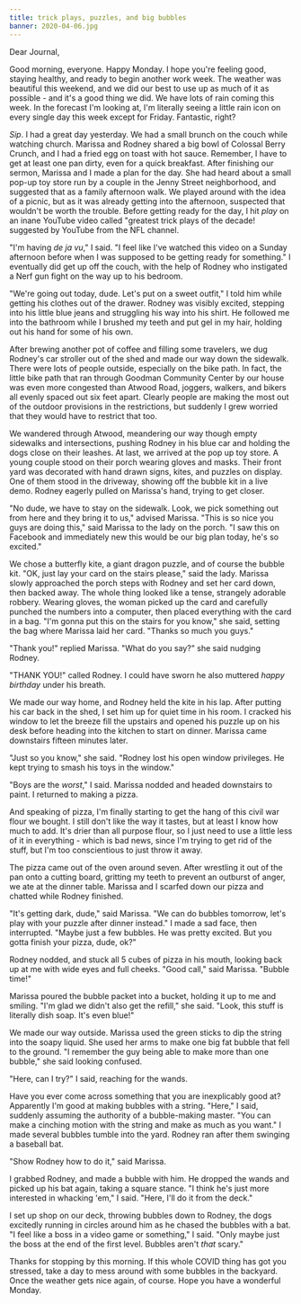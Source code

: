 ```yaml
---
title: trick plays, puzzles, and big bubbles
banner: 2020-04-06.jpg
---
```


Dear Journal,

Good morning, everyone.  Happy Monday.  I hope you're feeling good,
staying healthy, and ready to begin another work week.  The weather
was beautiful this weekend, and we did our best to use up as much of
it as possible - and it's a good thing we did.  We have lots of rain
coming this week.  In the forecast I'm looking at, I'm literally
seeing a little rain icon on every single day this week except for
Friday.  Fantastic, right?

_Sip_.  I had a great day yesterday.  We had a small brunch on the
couch while watching church.  Marissa and Rodney shared a big bowl of
Colossal Berry Crunch, and I had a fried egg on toast with hot sauce.
Remember, I have to get at least one pan dirty, even for a quick
breakfast.  After finishing our sermon, Marissa and I made a plan for
the day.  She had heard about a small pop-up toy store run by a couple
in the Jenny Street neighborhood, and suggested that as a family
afternoon walk.  We played around with the idea of a picnic, but as it
was already getting into the afternoon, suspected that wouldn't be
worth the trouble.  Before getting ready for the day, I hit _play_ on
an inane YouTube video called "greatest trick plays of the decade!
suggested by YouTube from the NFL channel.

"I'm having _de ja vu_," I said.  "I feel like I've watched this video
on a Sunday afternoon before when I was supposed to be getting ready
for something."  I eventually did get up off the couch, with the help
of Rodney who instigated a Nerf gun fight on the way up to his
bedroom.

"We're going out today, dude.  Let's put on a sweet outfit,"  I told
him while getting his clothes out of the drawer.  Rodney was visibly
excited, stepping into his little blue jeans and struggling his way
into his shirt.  He followed me into the bathroom while I brushed my
teeth and put gel in my hair, holding out his hand for some of his
own.

After brewing another pot of coffee and filling some travelers, we dug
Rodney's car stroller out of the shed and made our way down the
sidewalk.  There were lots of people outside, especially on the bike
path.  In fact, the little bike path that ran through Goodman
Community Center by our house was even more congested than Atwood
Road, joggers, walkers, and bikers all evenly spaced out six feet
apart.  Clearly people are making the most out of the outdoor
provisions in the restrictions, but suddenly I grew worried that they
would have to restrict that too.

We wandered through Atwood, meandering our way though empty sidewalks
and intersections, pushing Rodney in his blue car and holding the dogs
close on their leashes.  At last, we arrived at the pop up toy store.
A young couple stood on their porch wearing gloves and masks.  Their
front yard was decorated with hand drawn signs, kites, and puzzles on
display.  One of them stood in the driveway, showing off the bubble
kit in a live demo.  Rodney eagerly pulled on Marissa's hand, trying
to get closer.

"No dude, we have to stay on the sidewalk.  Look, we pick something
out from here and they bring it to us," advised Marissa.  "This is so
nice you guys are doing this," said Marissa to the lady on the porch.
"I saw this on Facebook and immediately new this would be our big plan
today, he's so excited."

We chose a butterfly kite, a giant dragon puzzle, and of course the
bubble kit.  "OK, just lay your card on the stairs please," said the
lady.  Marissa slowly approached the porch steps with Rodney and set
her card down, then backed away.  The whole thing looked like a tense,
strangely adorable robbery.  Wearing gloves, the woman picked up the
card and carefully punched the numbers into a computer, then placed
everything with the card in a bag.  "I'm gonna put this on the stairs
for you know," she said, setting the bag where Marissa laid her card.
"Thanks so much you guys."

"Thank you!" replied Marissa.  "What do you say?" she said nudging
Rodney.

"THANK YOU!" called Rodney.  I could have sworn he also muttered
_happy birthday_ under his breath.

We made our way home, and Rodney held the kite in his lap.  After
putting his car back in the shed, I set him up for quiet time in his
room.  I cracked his window to let the breeze fill the upstairs and
opened his puzzle up on his desk before heading into the kitchen to
start on dinner.  Marissa came downstairs fifteen minutes later.

"Just so you know," she said.  "Rodney lost his open window
privileges.  He kept trying to smash his toys in the window."

"Boys are the _worst_," I said.  Marissa nodded and headed downstairs
to paint.  I returned to making a pizza.

And speaking of pizza, I'm finally starting to get the hang of this
civil war flour we bought.  I still don't like the way it tastes, but
at least I know how much to add.  It's drier than all purpose flour,
so I just need to use a little less of it in everything - which is bad
news, since I'm trying to get rid of the stuff, but I'm too
conscientious to just throw it away.

The pizza came out of the oven around seven.  After wrestling it out
of the pan onto a cutting board, gritting my teeth to prevent an
outburst of anger, we ate at the dinner table.  Marissa and I scarfed
down our pizza and chatted while Rodney finished.

"It's getting dark, dude," said Marissa.  "We can do bubbles tomorrow,
let's play with your puzzle after dinner instead."  I made a sad face,
then interrupted.  "Maybe just a few bubbles.  He was pretty excited.
But you gotta finish your pizza, dude, ok?"

Rodney nodded, and stuck all 5 cubes of pizza in his mouth, looking
back up at me with wide eyes and full cheeks.  "Good call," said
Marissa.  "Bubble time!"

Marissa poured the bubble packet into a bucket, holding it up to me
and smiling.  "I'm glad we didn't also get the refill," she said.
"Look, this stuff is literally dish soap.  It's even blue!"  

We made our way outside.  Marissa used the green sticks to dip the
string into the soapy liquid.  She used her arms to make one big fat
bubble that fell to the ground.  "I remember the guy being able to
make more than one bubble," she said looking confused.

"Here, can I try?" I said, reaching for the wands.

Have you ever come across something that you are inexplicably good at?
Apparently I'm good at making bubbles with a string.  "Here," I said,
suddenly assuming the authority of a bubble-making master.  "You can
make a cinching motion with the string and make as much as you want."
I made several bubbles tumble into the yard.  Rodney ran after them
swinging a baseball bat.

"Show Rodney how to do it," said Marissa.

I grabbed Rodney, and made a bubble with him.  He dropped the wands
and picked up his bat again, taking a square stance.  "I think he's
just more interested in whacking 'em," I said.  "Here, I'll do it from
the deck."

I set up shop on our deck, throwing bubbles down to Rodney, the dogs
excitedly running in circles around him as he chased the bubbles with
a bat.  "I feel like a boss in a video game or something," I said.
"Only maybe just the boss at the end of the first level.  Bubbles
aren't _that_ scary."

Thanks for stopping by this morning.  If this whole COVID thing has
got you stressed, take a day to mess around with some bubbles in the
backyard.  Once the weather gets nice again, of course.  Hope you have
a wonderful Monday.
